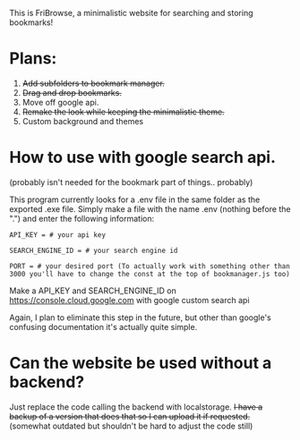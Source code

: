 This is FriBrowse, a minimalistic website for searching and storing bookmarks!

# Plans:

1. ~~Add subfolders to bookmark manager.~~
2. ~~Drag and drop bookmarks.~~
3. Move off google api.
4. ~~Remake the look while keeping the minimalistic theme.~~
5. Custom background and themes

# How to use with google search api.

(probably isn't needed for the bookmark part of things.. probably)

This program currently looks for a .env file in the same folder as the exported .exe file. Simply make a file with the name .env (nothing before the ".") and enter the following information:

```.env
API_KEY = # your api key

SEARCH_ENGINE_ID = # your search engine id

PORT = # your desired port (To actually work with something other than 3000 you'll have to change the const at the top of bookmanager.js too)
```

Make a API_KEY and SEARCH_ENGINE_ID on https://console.cloud.google.com with google custom search api

Again, I plan to eliminate this step in the future, but other than google's confusing documentation it's actually quite simple.

# Can the website be used without a backend?

Just replace the code calling the backend with localstorage. ~~I have a backup of a version that does that so I can upload it if requested.~~ (somewhat outdated but shouldn't be hard to adjust the code still)
